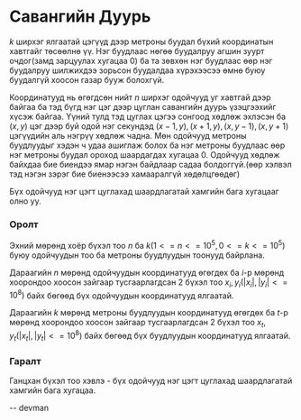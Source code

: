 Савангийн Дуурь
===============
$k$ ширхэг ялгаатай цэгүүд дээр метроны буудал бүхий координатын хавтгайг төсөөлнө үү. Нэг буудлаас нөгөө буудалруу агшин зуурт очдог(замд зарцуулах хугацаа 0) ба та зөвхөн нэг буудлаас өөр нэг буудалруу шилжихдээ зорьсон буудалдаа хүрэхээсээ өмнө буюу буудалгүй хоосон газар бууж болохгүй.

Координатууд нь өгөгдсөн нийт $n$ ширхэг одойчууд уг хавтгай дээр байгаа ба тэд бүгд нэг цэг дээр цуглан савангийн дуурь үзэцгээхийг хүсэж байгаа. Үүний тулд тэд цуглах цэгээ сонгоод хөдлөж эхлэсэн ба $(x, y)$ цэг дээр буй одой нэг секундэд $(x-1, y), (x+1, y), (x, y-1), (x, y+1)$ цэгүүдийн аль нэгрүү хөдлөж чадна. Мөн одойчууд метроны буудлуудыг хэдэн ч удаа ашиглаж болох ба нэг метроны буудлаас өөр нэг метроны буудал ороход шаардагдах хугацаа 0. Одойчууд хөдлөж байхдаа бие биендээ ямар нэгэн байдлаар садаа болдоггүй.(өөр хэлвэл тэд нэгэн зэрэг бие биенээсээ хамааралгүй хөдөлцгөөдөг)

Бүх одойчууд нэг цэгт цуглахад шаардлагатай хамгийн бага хугацааг олно уу.


### Оролт
Эхний мөрөнд хоёр бүхэл тоо $n$ ба $k(1<=n<=10^5, 0<=k<=10^5)$ буюу одойчуудын тоо ба метроны буудлуудын тоонууд байрлана.

Дараагийн $n$ мөрөнд одойчуудын координатууд өгөгдөх ба $i$-р мөрөнд хоорондоо хоосон зайгаар тусгаарлагдсан 2 бүхэл тоо $x_i, y_i(|x_i|, |y_i|<=10^8)$ байх бөгөөд бүх одойчуудын координатууд ялгаатай.

Дараагийн $k$ мөрөнд метроны буудлуудын координатууд өгөгдөх ба $t$-р мөрөнд хоорондоо хоосон зайгаар тусгаарлагдсан 2 бүхэл тоо $x_t, y_t(|x_t|, |y_t|<=10^8)$ байх бөгөөд бүх буудлуудын координатууд ялгаатай.


### Гаралт
Ганцхан бүхэл тоо хэвлэ - бүх одойчууд нэг цэгт цуглахад шаардлагатай хамгийн бага хугацаа.

-- devman
